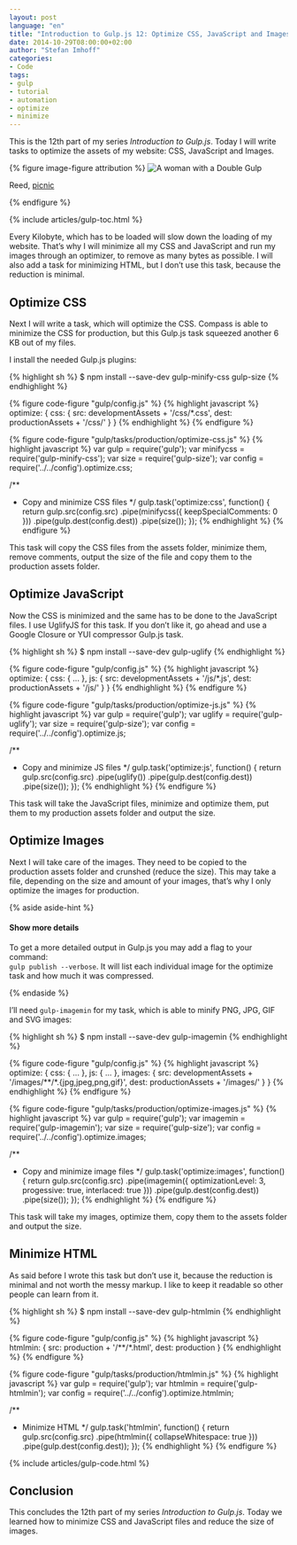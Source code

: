 ```yaml
---
layout: post
language: "en"
title: "Introduction to Gulp.js 12: Optimize CSS, JavaScript and Images"
date: 2014-10-29T08:00:00+02:00
author: "Stefan Imhoff"
categories:
- Code
tags:
- gulp
- tutorial
- automation
- optimize
- minimize
---
```


This is the 12th part of my series *Introduction to Gulp.js*. Today I will write tasks to optimize the assets of my website: CSS, JavaScript and Images.

{% figure image-figure attribution %}
<img src="/assets/images/artikel/gulp-tutorial-12.jpg" alt="A woman with a Double Gulp">
<p class="attribution-text"><i class="icon-cc"></i> Reed, <a href="https://www.flickr.com/photos/ishatter/3614672744">picnic</a></p>
{% endfigure %}

{% include articles/gulp-toc.html %}

Every Kilobyte, which has to be loaded will slow down the loading of my website. That’s why I will minimize all my CSS and JavaScript and run my images through an optimizer, to remove as many bytes as possible. I will also add a task for minimizing HTML, but I don’t use this task, because the reduction is minimal.

## Optimize CSS
Next I will write a task, which will optimize the CSS. Compass is able to minimize the CSS for production, but this Gulp.js task squeezed another 6 KB out of my files.

I install the needed Gulp.js plugins:

{% highlight sh %}
$ npm install --save-dev gulp-minify-css gulp-size
{% endhighlight %}

{% figure code-figure "gulp/config.js" %}
{% highlight javascript %}
optimize: {
  css: {
    src:  developmentAssets + '/css/*.css',
    dest: productionAssets + '/css/'
  }
}
{% endhighlight %}
{% endfigure %}

{% figure code-figure "gulp/tasks/production/optimize-css.js" %}
{% highlight javascript %}
var gulp      = require('gulp');
var minifycss = require('gulp-minify-css');
var size      = require('gulp-size');
var config    = require('../../config').optimize.css;

/**
 * Copy and minimize CSS files
 */
gulp.task('optimize:css', function() {
  return gulp.src(config.src)
    .pipe(minifycss({
      keepSpecialComments: 0
    }))
    .pipe(gulp.dest(config.dest))
    .pipe(size());
});
{% endhighlight %}
{% endfigure %}

This task will copy the CSS files from the assets folder, minimize them, remove comments, output the size of the file and copy them to the production assets folder.

## Optimize JavaScript
Now the CSS is minimized and the same has to be done to the JavaScript files. I use UglifyJS for this task. If you don’t like it, go ahead and use a Google Closure or YUI compressor Gulp.js task.

{% highlight sh %}
$ npm install --save-dev gulp-uglify
{% endhighlight %}

{% figure code-figure "gulp/config.js" %}
{% highlight javascript %}
optimize: {
  css: {
    ...
  },
  js: {
    src:  developmentAssets + '/js/*.js',
    dest: productionAssets + '/js/'
  }
}
{% endhighlight %}
{% endfigure %}

{% figure code-figure "gulp/tasks/production/optimize-js.js" %}
{% highlight javascript %}
var gulp   = require('gulp');
var uglify = require('gulp-uglify');
var size   = require('gulp-size');
var config = require('../../config').optimize.js;

/**
 * Copy and minimize JS files
 */
gulp.task('optimize:js', function() {
  return gulp.src(config.src)
    .pipe(uglify())
    .pipe(gulp.dest(config.dest))
    .pipe(size());
});
{% endhighlight %}
{% endfigure %}

This task will take the JavaScript files, minimize and optimize them, put them to my production assets folder and output the size.

## Optimize Images
Next I will take care of the images. They need to be copied to the production assets folder and crunshed (reduce the size). This may take a file, depending on the size and amount of your images, that’s why I only optimize the images for production.

{% aside aside-hint %}
<h4>Show more details</h4>
<p>To get a more detailed output in Gulp.js you may add a flag to your command:<br> <code>gulp publish --verbose</code>. It will list each individual image for the optimize task and how much it was compressed.</p>
{% endaside %}

I’ll need `gulp-imagemin` for my task, which is able to minify PNG, JPG, GIF and SVG images:

{% highlight sh %}
$ npm install --save-dev gulp-imagemin
{% endhighlight %}

{% figure code-figure "gulp/config.js" %}
{% highlight javascript %}
optimize: {
  css: {
    ...
  },
  js: {
    ...
  },
  images: {
    src:  developmentAssets + '/images/**/*.{jpg,jpeg,png,gif}',
    dest: productionAssets + '/images/'
  }
}
{% endhighlight %}
{% endfigure %}

{% figure code-figure "gulp/tasks/production/optimize-images.js" %}
{% highlight javascript %}
var gulp     = require('gulp');
var imagemin = require('gulp-imagemin');
var size     = require('gulp-size');
var config   = require('../../config').optimize.images;

/**
 * Copy and minimize image files
 */
gulp.task('optimize:images', function() {
  return gulp.src(config.src)
    .pipe(imagemin({
      optimizationLevel: 3,
      progessive: true,
      interlaced: true
    }))
    .pipe(gulp.dest(config.dest))
    .pipe(size());
});
{% endhighlight %}
{% endfigure %}

This task will take my images, optimize them, copy them to the assets folder and output the size.

## Minimize HTML
As said before I wrote this task but don’t use it, because the reduction is minimal and not worth the messy markup. I like to keep it readable so other people can learn from it.

{% highlight sh %}
$ npm install --save-dev gulp-htmlmin
{% endhighlight %}

{% figure code-figure "gulp/config.js" %}
{% highlight javascript %}
htmlmin: {
  src: production + '/**/*.html',
  dest: production
}
{% endhighlight %}
{% endfigure %}

{% figure code-figure "gulp/tasks/production/htmlmin.js" %}
{% highlight javascript %}
var gulp    = require('gulp');
var htmlmin = require('gulp-htmlmin');
var config  = require('../../config').optimize.htmlmin;

/**
 * Minimize HTML
 */
gulp.task('htmlmin', function() {
  return gulp.src(config.src)
    .pipe(htmlmin({
      collapseWhitespace: true
    }))
    .pipe(gulp.dest(config.dest));
});
{% endhighlight %}
{% endfigure %}

{% include articles/gulp-code.html %}

## Conclusion
This concludes the 12th part of my series *Introduction to Gulp.js*. Today we learned how to minimize CSS and JavaScript files and reduce the size of images.
